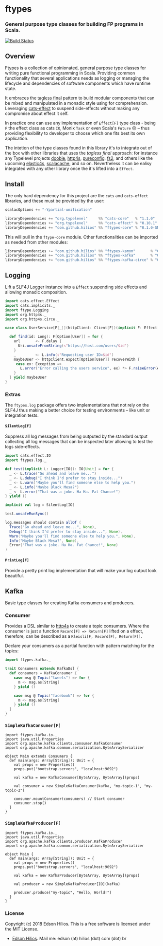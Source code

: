 # ftypes

### General purpose type classes for building FP programs in Scala.

[![Build Status](https://travis-ci.org/hilios/ftypes.svg?branch=master)](https://travis-ci.org/hilios/ftypes)

## Overview

Ftypes is a collection of opinionated, general purpose type classes for writing pure functional programming in Scala. 
Providing common functionality that several applications needs as logging or managing the lifecycle and dependencies of
software components which have runtime state.  

It embraces the [tagless final](https://blog.scalac.io/exploring-tagless-final.html) pattern to build modular
components that can be mixed and manipulated in a monadic style using for comprehension. 
Leveraging [cats-effect](https://github.com/typelevel/cats-effect) to suspend side-effects without making any
compromise about effect it self.

In practice one can use any implementation of `Effect[F]` type class - being `F` the effect class as 
cats `IO`, Monix `Task` or even Scala's `Future` :confounded: – thus providing flexibility to developer to
choose which one fits best its own application.

The intetion of the type classes found in this library it's to integrate out of the box with other libraries
that uses the *tagless final* approach: for instance any Typelevel projects
[doobie](http://tpolecat.github.io/doobie/),
[http4s](https://github.com/http4s/http4s),
[pureconfig](https://github.com/pureconfig/pureconfig),
[fs2](https://github.com/functional-streams-for-scala/fs2);
and others like the upcoming
[elastic4s](https://github.com/sksamuel/elastic4s),
[scalacache](https://github.com/cb372/scalacache), and so on.
Nevertheless it can be ealisy integrated with any other library once the it's lifted into a `Effect`.

## Install

The only hard dependency for this project are the `cats` and `cats-effect` libraries, and these must be provided 
by the user:

```sbt
scalacOptions += "-Ypartial-unification"

libraryDependencies += "org.typelevel"     %% "cats-core"   % "1.1.0"
libraryDependencies += "org.typelevel"     %% "cats-effect" % "0.10.1"
libraryDependencies += "com.github.hilios" %% "ftypes-core" % "0.1.0-SNAPSHOT"
```

This will pull in the `ftype-core` module. Other functionalities can be imported as needed from other modules:

```sbt
libraryDependencies += "com.github.hilios" %% "ftypes-kamon"       % "0.1.0-SNAPSHOT"
libraryDependencies += "com.github.hilios" %% "ftypes-kafka"       % "0.1.0-SNAPSHOT"
libraryDependencies += "com.github.hilios" %% "ftypes-kafka-circe" % "0.1.0-SNAPSHOT"
```

## Logging

Lift a SLF4J Logger instance into a `Effect` suspending side effects and allowing monadic composition.

```scala
import cats.effect.Effect
import cats.implicits._
import ftype.Logging
import org.http4s._
import org.http4s.circe._

case class UserService[F[_]](httpClient: Client[F])(implicit F: Effect[F], L: Logging[F]) {

  def find(id: Long): F[Option[User]] = for {
    url       <- F.delay {
      Uri.unsafeFromString(s"https://host.com/users/$id")
    }
    _         <- L.info(s"Requesting user ID=$id")
    maybeUser <- httpClient.expect[Option[User]] recoverWith {
     case ex: Exception =>
       L.error("Error calling the users service", ex) *> F.raiseError(e)
    }
  } yield maybeUser
}
```

### Extras

The `ftypes.log` package offers two implementations that not rely on the SLF4J thus making a better choice for
testing environments – like unit or integration tests.

#### `SilentLog[F]`

Suppress all log messages from being outputed by the standard output collecting all log messages that can be inspected
later allowing to test the logs side-effects.

```scala
import cats.effect.IO
import ftypes.log._

def test(implicit L: Logger[IO]): IO[Unit] = for {
  _ <- L.trace("Go ahead and leave me...")
  _ <- L.debug("I think I'd prefer to stay inside...")
  _ <- L.warn("Maybe you'll find someone else to help you.")
  _ <- L.info("Maybe Black Mesa?")
  _ <- L.error("That was a joke. Ha Ha. Fat Chance!")
} yield ()

implicit val log = SilentLog[IO]

test.unsafeRunSync()

log.messages should contain allOf (
  Trace("Go ahead and leave me...", None),
  Debug("I think I'd prefer to stay inside...", None),
  Warn("Maybe you'll find someone else to help you.", None),
  Info("Maybe Black Mesa?", None),
  Error("That was a joke. Ha Ha. Fat Chance!", None)
)

```

#### `PrintLog[F]`

Provide a pretty print log implementation that will make your log output look beautiful.

## Kafka

Basic type classes for creating Kafka consumers and producers.

### Consumer

Provides a DSL similar to [http4s](https://http4s.org/) to create a topic consumers. Where the consumer is just a function `Record[F] => Return[F]` lifted on a effect, therefore, can be described as a `Kleisli[F, Record[F], Return[F]]`.

Declare your consumers as a partial function with pattern matching for the topics:

```scala
import ftypes.kafka._

trait Consumers extends KafkaDsl {
  def consumers = KafkaConsumer {
    case msg @ Topic("tweets") => for {
      m <- msg.as[String]
    } yield ()

    case msg @ Topic("facebook") => for {
      m <- msg.as[String]
    } yield ()
  }
}
```

### `SimpleKafkaConsumer[F]`

```
import ftypes.kafka.io._
import java.util.Properties
import org.apache.kafka.clients.consumer.KafkaConsumer
import org.apache.kafka.common.serialization.ByteArraySerializer

object Main extends Consumers {
  def main(args: Array[String]): Unit = {
    val props = new Properties()
    props.put("bootstrap.servers", "localhost:9092")

    val kafka = new KafkaConsumer[ByteArray, ByteArray](props)

    val consumer = new SimpleKafkaConsumer(kafka, "my-topic-1", "my-topic-2")

    consumer.mountConsumer(consumers) // Start consumer
    consumer.stop()
  }
}
```

### `SimpleKafkaProducer[F]`

```
import ftypes.kafka.io._
import java.util.Properties
import org.apache.kafka.clients.producer.KafkaProducer
import org.apache.kafka.common.serialization.ByteArraySerializer

object Main {
  def main(args: Array[String]): Unit = {
    val props = new Properties()
    props.put("bootstrap.servers", "localhost:9092")

    val kafka = new KafkaProducer[ByteArray, ByteArray](props)

    val producer = new SimpleKafkaProducer[IO](kafka)
    
    producer.produce("my-topic", "Hello, World!")
  }
}
```

### License

Copyright (c) 2018 Edson Hilios. This is a free software is licensed under the MIT License.

*   [Edson Hilios](http://edson.hilios.com.br). Mail me: edson (at) hilios (dot) com (dot) br
